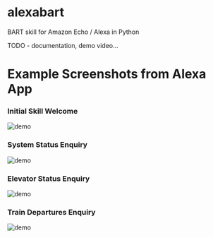 # alexabart
BART skill for Amazon Echo / Alexa in Python

TODO - documentation, demo video...

# Example Screenshots from Alexa App

### Initial Skill Welcome

![demo](screenshots/bart_welcome.png)

### System Status Enquiry

![demo](screenshots/bart_status.png)

### Elevator Status Enquiry

![demo](screenshots/bart_elevators.png)

### Train Departures Enquiry

![demo](screenshots/bart_departures.png)